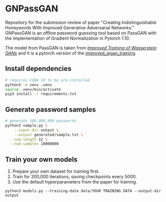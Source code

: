 # GNPassGAN

Repository for the submission review of paper "Creating Indistinguishable Honeywords With Improved Generative Adversarial Networks."  
GNPassGAN is an offline password guessing tool based on PassGAN with the implementation of Gradient Normalization in Pytorch 1.10.

The model from PassGAN is taken from [_Improved Training of Wasserstein GANs_](https://arxiv.org/abs/1704.00028) and it is a pytorch version of the  [improved_wgan_training](https://github.com/caogang/wgan-gp).

## Install dependencies

```bash
# requires CUDA 10 to be pre-installed
python3 -m venv .venv 
source .venv/bin/activate  
pip3 install -r requirements.txt
```
## Generate password samples
```bash
# generate 100,000,000 passwords
python3 sample.py \
	--input-dir output \
	--output generated/sample.txt \
  --seq-length 12 \
  --num-samples 10000000
```
## Train your own models

1) Prepare your own dataset for training first.
2) Train for 200,000 iterations, saving checkpoints every 5000.
3) Use the default hyperparameters from the paper for training.
```
python3 models.py --training-data data/YOUR TRAINING DATA --output-dir output
```
